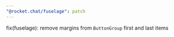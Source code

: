 ```yaml
---
"@rocket.chat/fuselage": patch
---
```


fix(fuselage): remove margins from `ButtonGroup` first and last items

